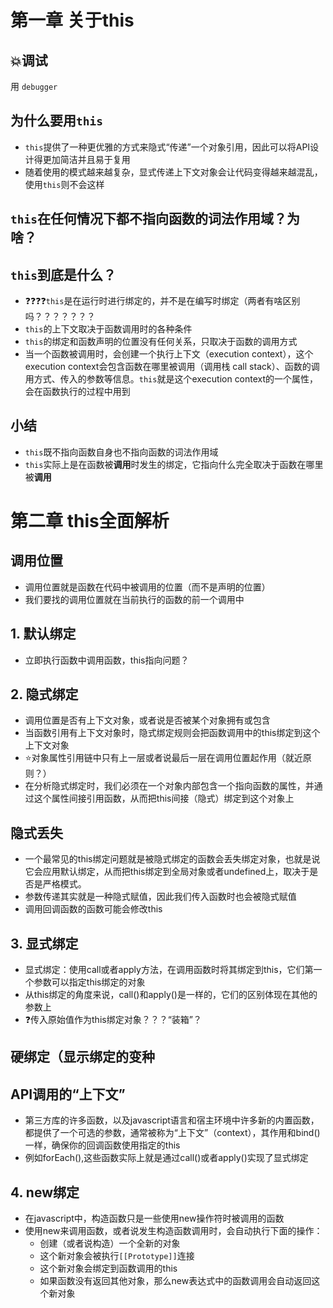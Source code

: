 # 第一章 关于this
## 💥调试
用 `debugger`
## 为什么要用`this`
- `this`提供了一种更优雅的方式来隐式“传递”一个对象引用，因此可以将API设计得更加简洁并且易于复用
- 随着使用的模式越来越复杂，显式传递上下文对象会让代码变得越来越混乱，使用`this`则不会这样
## `this`在任何情况下都不指向函数的词法作用域？为啥？

## `this`到底是什么？
- ❓❓❓❓`this`是在运行时进行绑定的，并不是在编写时绑定（两者有啥区别吗？？？？？？？
- `this`的上下文取决于函数调用时的各种条件
- `this`的绑定和函数声明的位置没有任何关系，只取决于函数的调用方式
- 当一个函数被调用时，会创建一个执行上下文（execution context），这个execution context会包含函数在哪里被调用（调用栈 call stack）、函数的调用方式、传入的参数等信息。`this`就是这个execution context的一个属性，会在函数执行的过程中用到

## 小结
- `this`既不指向函数自身也不指向函数的词法作用域
- `this`实际上是在函数被**调用**时发生的绑定，它指向什么完全取决于函数在哪里被**调用**

# 第二章 this全面解析
## 调用位置
- 调用位置就是函数在代码中被调用的位置（而不是声明的位置）
- 我们要找的调用位置就在当前执行的函数的前一个调用中

## 1. 默认绑定
- 立即执行函数中调用函数，this指向问题？

## 2. 隐式绑定
- 调用位置是否有上下文对象，或者说是否被某个对象拥有或包含
- 当函数引用有上下文对象时，隐式绑定规则会把函数调用中的this绑定到这个上下文对象
- ⭐对象属性引用链中只有上一层或者说最后一层在调用位置起作用（就近原则？）
- 在分析隐式绑定时，我们必须在一个对象内部包含一个指向函数的属性，并通过这个属性间接引用函数，从而把this间接（隐式）绑定到这个对象上
## 隐式丢失
- 一个最常见的this绑定问题就是被隐式绑定的函数会丢失绑定对象，也就是说它会应用默认绑定，从而把this绑定到全局对象或者undefined上，取决于是否是严格模式。
- 参数传递其实就是一种隐式赋值，因此我们传入函数时也会被隐式赋值
- 调用回调函数的函数可能会修改this

## 3. 显式绑定
- 显式绑定：使用call或者apply方法，在调用函数时将其绑定到this，它们第一个参数可以指定this绑定的对象
- 从this绑定的角度来说，call()和apply()是一样的，它们的区别体现在其他的参数上
- ❓传入原始值作为this绑定对象？？？“装箱”？

## 硬绑定（显示绑定的变种

## API调用的“上下文”
- 第三方库的许多函数，以及javascript语言和宿主环境中许多新的内置函数，都提供了一个可选的参数，通常被称为“上下文”（context），其作用和bind()一样，确保你的回调函数使用指定的this
- 例如forEach(),这些函数实际上就是通过call()或者apply()实现了显式绑定
## 4. new绑定
- 在javascript中，构造函数只是一些使用new操作符时被调用的函数
- 使用new来调用函数，或者说发生构造函数调用时，会自动执行下面的操作：
  - 创建（或者说构造）一个全新的对象
  - 这个新对象会被执行`[[Prototype]]`连接
  - 这个新对象会绑定到函数调用的this
  - 如果函数没有返回其他对象，那么new表达式中的函数调用会自动返回这个新对象

